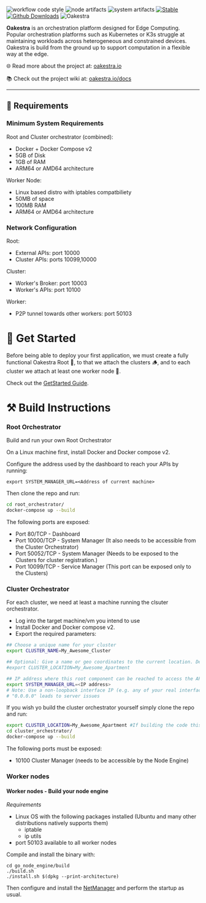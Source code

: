 ![workflow code style](https://github.com/oakestra/oakestra/actions/workflows/super-linter.yml/badge.svg)
![node artifacts](https://github.com/oakestra/oakestra/actions/workflows/node_engine_artifacts.yml/badge.svg)
![system artifacts](https://github.com/oakestra/oakestra/actions/workflows/root_system_manager_tests.yml/badge.svg)
[![Stable](https://img.shields.io/badge/Latest%20Stable-%F0%9F%AA%97%20🎸Bass%20v0.4.400-green.svg)](https://github.com/oakestra/oakestra/tree/v0.4.400)
[![Github Downloads](https://img.shields.io/github/downloads/oakestra/oakestra/total.svg)]()
![Oakestra](res/oakestra-white.png)


**Oakestra** is an orchestration platform designed for Edge Computing.
Popular orchestration platforms such as Kubernetes or K3s struggle at maintaining workloads across heterogeneous and constrained devices. 
Oakestra is build from the ground up to support computation in a flexible way at the edge. 

🌐 Read more about the project at: [oakestra.io](http://oakestra.io)

📚 Check out the project wiki at: [oakestra.io/docs](http://oakestra.io/docs)

---

## 📕 Requirements 
<a name="requirements"></a>

### Minimum System Requirements
Root and Cluster orchestrator (combined):
- Docker + Docker Compose v2
- 5GB of Disk
- 1GB of RAM
- ARM64 or AMD64 architecture

Worker Node:
- Linux based distro with iptables compatbiliety 
- 50MB of space
- 100MB RAM
- ARM64 or AMD64 architecture

### Network Configuration
Root: 
  - External APIs: port 10000
  - Cluster APIs: ports 10099,10000

Cluster: 
  - Worker's Broker: port 10003
  - Worker's APIs: port 10100

Worker: 
  - P2P tunnel towards other workers: port 50103 

# 🌳 Get Started
<a name="🌳-get-started"></a>

Before being able to deploy your first application, we must create a fully functional Oakestra Root 👑, to that we attach the clusters 🪵, and to each cluster we attach at least one worker node 🍃.

Check out the [GetStarted Guide](http://oakestra.io/docs/getstarted/get-started-cluster/).


# ⚒️ Build Instructions
### Root Orchestrator 
Build and run your own Root Orchestrator

On a Linux machine first, install Docker and Docker compose v2. 

Configure the address used by the dashboard to reach your APIs by running:

`export SYSTEM_MANAGER_URL=<Address of current machine>`


Then clone the repo and run:
```bash
cd root_orchestrator/
docker-compose up --build 
```

The following ports are exposed:

- Port 80/TCP - Dashboard 
- Port 10000/TCP - System Manager (It also needs to be accessible from the Cluster Orchestrator)
- Port 50052/TCP - System Manager (Needs to be exposed to the Clusters for cluster registration.)
- Port 10099/TCP - Service Manager (This port can be exposed only to the Clusters)
### Cluster Orchestrator

For each cluster, we need at least a machine running the clsuter orchestrator. 

- Log into the target machine/vm you intend to use
- Install Docker and Docker compose v2.
- Export the required parameters:

```bash
## Choose a unique name for your cluster
export CLUSTER_NAME=My_Awesome_Cluster

## Optional: Give a name or geo coordinates to the current location. Default location set to coordinates of your IP
#export CLUSTER_LOCATION=My_Awesome_Apartment

## IP address where this root component can be reached to access the APIs
export SYSTEM_MANAGER_URL=<IP address>
# Note: Use a non-loopback interface IP (e.g. any of your real interfaces that have internet access).
# "0.0.0.0" leads to server issues
```

If you wish yo build the cluster orchestrator yourself simply clone the repo and run:
```bash
export CLUSTER_LOCATION=My_Awesome_Apartment #If building the code this is not optional anymore
cd cluster_orchestrator/
docker-compose up --build 
```

The following ports must be exposed:

- 10100 Cluster Manager (needs to be accessible by the Node Engine)

### Worker nodes 

#### Worker nodes - Build your node engine
*Requirements*
- Linux OS with the following packages installed (Ubuntu and many other distributions natively supports them)
  - iptable
  - ip utils
- port 50103 available to all worker nodes

Compile and install the binary with:
```
cd go_node_engine/build
./build.sh
./install.sh $(dpkg --print-architecture)
```

Then configure and install the [NetManager](github.com/oakestra/oakestra-net) and perform the startup as usual. 

